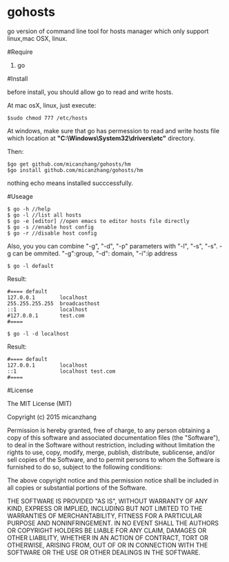 gohosts
======

go version of command line tool for hosts manager which only support linux,mac OSX, linux.

#Require

1. go  

#Install 

before install, you should allow go to read and write hosts. 

At mac osX, linux, just execute:

    $sudo chmod 777 /etc/hosts

At windows, make sure that go has permession to read and write hosts file which location at **"C:\Windows\System32\drivers\etc"** directory.

Then:

    $go get github.com/micanzhang/gohosts/hm
    $go install github.com/micanzhang/gohosts/hm

nothing echo means installed succcessfully.

#Useage

	$ go -h //help 
	$ go -l //list all hosts 
	$ go -e [editor] //open emacs to editor hosts file directly
	$ go -s //enable host config 
	$ go -r //disable host config 

Also, you you can combine "-g", "-d", "-p" parameters with "-l", "-s", "-s". -g can be ommited. "-g":group, "-d": domain, "-i":ip address

	$ go -l default

Result:

	#==== default
	127.0.0.1        localhost
	255.255.255.255  broadcasthost
	::1              localhost
	#127.0.0.1 		 test.com
	#====

	$ go -l -d localhost

Result:

	#==== default
	127.0.0.1        localhost
	::1              localhost test.com
	#====

    
#License

The MIT License (MIT)

Copyright (c) 2015 micanzhang

Permission is hereby granted, free of charge, to any person obtaining a copy
of this software and associated documentation files (the "Software"), to deal
in the Software without restriction, including without limitation the rights
to use, copy, modify, merge, publish, distribute, sublicense, and/or sell
copies of the Software, and to permit persons to whom the Software is
furnished to do so, subject to the following conditions:

The above copyright notice and this permission notice shall be included in all
copies or substantial portions of the Software.

THE SOFTWARE IS PROVIDED "AS IS", WITHOUT WARRANTY OF ANY KIND, EXPRESS OR
IMPLIED, INCLUDING BUT NOT LIMITED TO THE WARRANTIES OF MERCHANTABILITY,
FITNESS FOR A PARTICULAR PURPOSE AND NONINFRINGEMENT. IN NO EVENT SHALL THE
AUTHORS OR COPYRIGHT HOLDERS BE LIABLE FOR ANY CLAIM, DAMAGES OR OTHER
LIABILITY, WHETHER IN AN ACTION OF CONTRACT, TORT OR OTHERWISE, ARISING FROM,
OUT OF OR IN CONNECTION WITH THE SOFTWARE OR THE USE OR OTHER DEALINGS IN THE
SOFTWARE.
